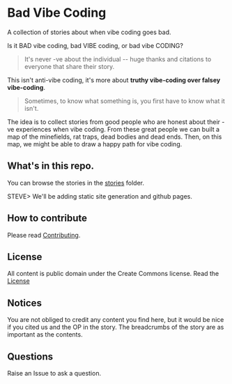 # Bad Vibe Coding
A collection of stories about when vibe coding goes bad.

Is it BAD vibe coding, bad VIBE coding, or bad vibe CODING?

> It's never -ve about the individual -- huge thanks and citations to everyone that share their story.

This isn't anti-vibe coding, it's more about **truthy vibe-coding over falsey vibe-coding**.

> Sometimes, to know what something is, you first have to know what it isn't.

The idea is to collect stories from good people who are honest about their -ve experiences when vibe coding. From these great people we can built a map of the minefields, rat traps, dead bodies and dead ends. Then, on this map, we might be able to draw a happy path for vibe coding.

## What's in this repo.

You can browse the stories in the [stories](/stories) folder.

STEVE> We'll be adding static site generation and github pages.

## How to contribute

Please read [Contributing](/CONTRIBUTING.md).

## License

All content is public domain under the Create Commons license. Read the [License](/LICENSE)

## Notices

You are not obliged to credit any content you find here, but it would be nice if you cited us and the OP in the story. The breadcrumbs of the story are as important as the contents.

## Questions

Raise an Issue to ask a question.
